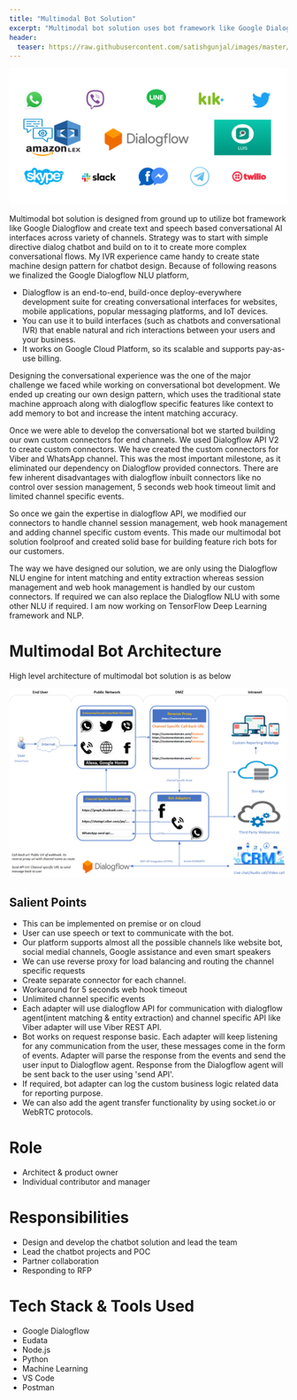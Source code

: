 ```yaml
---
title: "Multimodal Bot Solution"
excerpt: "Multimodal bot solution uses bot framework like Google Dialogflow and custom designed adapters to publish bot across variety of channels"
header:
  teaser: https://raw.githubusercontent.com/satishgunjal/images/master/Multimodal_Bot_Solution_Header.png
---
```


![Multimodal_Bot_Solution_Header](https://raw.githubusercontent.com/satishgunjal/images/master/Multimodal_Bot_Solution_Header.png)


Multimodal bot solution is designed from ground up to utilize bot framework like Google Dialogflow and create text and speech based conversational AI interfaces across variety of channels. Strategy was to start with simple directive dialog chatbot and build on to it to create more complex conversational flows. My IVR experience came handy to create state machine design pattern for chatbot design. Because of following reasons we finalized the Google Dialogflow NLU platform,
* Dialogflow is an end-to-end, build-once deploy-everywhere development suite for creating conversational interfaces for websites, mobile applications, popular messaging platforms, and IoT devices.
* You can use it to build interfaces (such as chatbots and conversational IVR) that enable natural and rich interactions between your users and your business.
* It works on Google Cloud Platform, so its scalable and supports pay-as-use billing.

Designing the conversational experience was the one of the major challenge we faced while working on conversational bot development. We ended up creating our own design pattern, which uses the traditional state machine approach along with dialogflow specific features like context to add memory to bot and increase the intent matching accuracy.

Once we were able to develop the conversational bot we started building our own custom connectors for end channels. We used Dialogflow API V2 to create custom connectors. We have created the custom connectors for Viber and WhatsApp channel. This was the most important milestone, as it eliminated our dependency on Dialogflow provided connectors. There are few inherent disadvantages with dialogflow inbuilt  connectors like no control over session management, 5 seconds web hook timeout limit and limited channel specific events.

So once we gain the expertise in dialogflow API, we modified our connectors to handle channel session management, web hook management and adding channel specific custom events.
This made our multimodal bot solution foolproof and created solid base for building feature rich bots for our customers. 

The way we have designed our solution, we are only using the Dialogflow NLU engine for intent matching and entity extraction whereas session management and web hook management is handled by our custom connectors. If required we can also replace the Dialogflow NLU with some other NLU if required. I am now working on TensorFlow Deep Learning framework and NLP.

# Multimodal Bot Architecture
High level architecture of multimodal bot solution is as below

![Multimodal_Bot_Solution_Architecture](https://raw.githubusercontent.com/satishgunjal/images/master/Multimodal_Bot_Solution_Architecture.png)

## Salient Points 
* This can be implemented on premise or on cloud
* User can use speech or text to communicate with the bot.
* Our platform supports almost all the possible channels like website bot, social medial channels, Google assistance and even smart speakers
* We can use reverse proxy for load balancing and routing the channel specific requests
* Create separate connector for each channel.
* Workaround for 5 seconds web hook timeout
* Unlimited channel specific events
* Each adapter will use dialogflow API for communication with dialogflow agent(intent matching & entity extraction) and channel specific API like Viber adapter will use Viber REST API.
* Bot works on request response basic. Each adapter will keep listening for any communication from the user, these messages come in the form of events. Adapter will parse the response from the events and send the user input to Dialogflow agent. Response from the Dialogflow agent will be sent back to the user using 'send API'. 
* If required, bot adapter can log the custom business logic related data for reporting purpose. 
* We can also add the agent transfer functionality by using socket.io or WebRTC protocols.

# Role
* Architect & product owner
* Individual contributor and manager

# Responsibilities
* Design and develop the chatbot solution and lead the team
* Lead the chatbot projects and POC
* Partner collaboration
* Responding to RFP

# Tech Stack & Tools Used
* Google Dialogflow
* Eudata
* Node.js
* Python
* Machine Learning
* VS Code
* Postman

